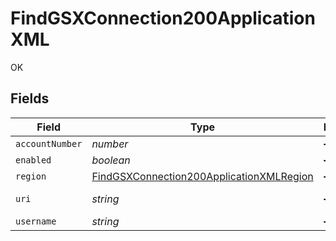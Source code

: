 # FindGSXConnection200ApplicationXML

OK


## Fields

| Field                                                                                                           | Type                                                                                                            | Required                                                                                                        | Description                                                                                                     | Example                                                                                                         |
| --------------------------------------------------------------------------------------------------------------- | --------------------------------------------------------------------------------------------------------------- | --------------------------------------------------------------------------------------------------------------- | --------------------------------------------------------------------------------------------------------------- | --------------------------------------------------------------------------------------------------------------- |
| `accountNumber`                                                                                                 | *number*                                                                                                        | :heavy_minus_sign:                                                                                              | N/A                                                                                                             | 123456                                                                                                          |
| `enabled`                                                                                                       | *boolean*                                                                                                       | :heavy_minus_sign:                                                                                              | N/A                                                                                                             |                                                                                                                 |
| `region`                                                                                                        | [FindGSXConnection200ApplicationXMLRegion](../../models/operations/findgsxconnection200applicationxmlregion.md) | :heavy_minus_sign:                                                                                              | N/A                                                                                                             |                                                                                                                 |
| `uri`                                                                                                           | *string*                                                                                                        | :heavy_minus_sign:                                                                                              | N/A                                                                                                             | https://gsxws2.apple.com/gsx-ws/services/am/asp                                                                 |
| `username`                                                                                                      | *string*                                                                                                        | :heavy_minus_sign:                                                                                              | N/A                                                                                                             | applegsx@company.com                                                                                            |